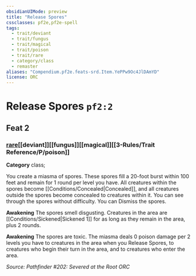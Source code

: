 ```yaml
---
obsidianUIMode: preview
title: "Release Spores"
cssclasses: pf2e,pf2e-spell
tags:
  - trait/deviant
  - trait/fungus
  - trait/magical
  - trait/poison
  - trait/rare
  - category/class
  - remaster
aliases: "Compendium.pf2e.feats-srd.Item.YePPw9Oc4JlDAmYD"
license: ORC
---
```

# Release Spores `pf2:2`
## Feat 2
### [rare](rare "Rare Rarity Trait")[[deviant]][[fungus]][[magical]][[3-Rules/Trait Reference/P/poison]]

**Category** class; 




You create a miasma of spores. These spores fill a 20-foot burst within 100 feet and remain for 1 round per level you have. All creatures within the spores become [[Conditions/Concealed|Concealed]], and all creatures outside the spores become concealed to creatures within it. You can see through the spores without difficulty. You can Dismiss the spores.

**Awakening** The spores smell disgusting. Creatures in the area are [[Conditions/Sickened|Sickened 1]] for as long as they remain in the area, plus 2 rounds.

**Awakening** The spores are toxic. The miasma deals 0 poison damage per 2 levels you have to creatures in the area when you Release Spores, to creatures who begin their turn in the area, and to creatures who enter the area.

*Source: Pathfinder #202: Severed at the Root*
*ORC*